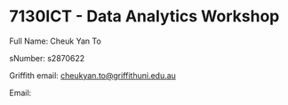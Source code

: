 # 7130ICT - Data Analytics Workshop

Full Name: Cheuk Yan To

sNumber: s2870622

Griffith email: cheukyan.to@griffithuni.edu.au

Email:
